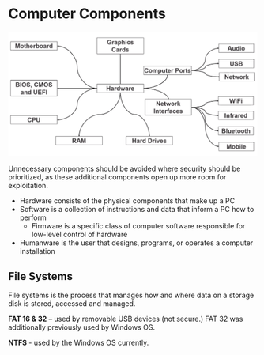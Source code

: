 # Computer Components

![Computer Hardware](images/computerHardware.png)

Unnecessary components should be avoided where security should be prioritized, as these additional components open up more room for exploitation.

- Hardware consists of the physical components that make up a PC
- Software is a collection of instructions and data that inform a PC how to perform
  - Firmware is a specific class of computer software responsible for low-level control of hardware
- Humanware is the user that designs, programs, or operates a computer installation

## File Systems

File systems is the process that manages how and where data on a storage disk is stored, accessed and managed.

**FAT 16 & 32** – used by removable USB devices (not secure.) FAT 32 was additionally previously used by Windows OS.

**NTFS** - used by the Windows OS currently.
